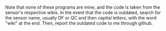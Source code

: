 Note that none of these programs are mine, and the code is taken from the sensor's respective wikis.
In the event that the code is outdated, search for the sensor name, usually DF or QC and then capital letters, with the word "wiki" at the end.
Then, report the outdated code to me through github.
